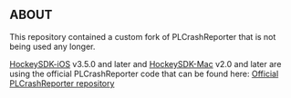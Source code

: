 ## ABOUT

This repository contained a custom fork of PLCrashReporter that is not being used any longer. 

[HockeySDK-iOS](https://github.com/bitstadium/HockeySDK-iOS/) v3.5.0 and later and [HockeySDK-Mac](https://github.com/bitstadium/HockeySDK-Mac/) v2.0 and later are using the official PLCrashReporter code that can be found here: [Official PLCrashReporter repository](https://opensource.plausible.coop/src/projects/PLCR/repos/plcrashreporter/)
